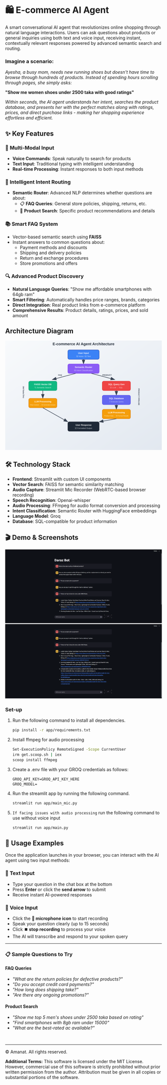 #  **🛍️ E-commerce AI Agent**
A smart conversational AI agent that revolutionizes online shopping through natural language interactions. Users can ask questions about products or general inquiries using both text and voice input, receiving instant, contextually relevant responses powered by advanced semantic search and routing.

### **Imagine a scenario:**
*Ayesha, a busy mom, needs new running shoes but doesn't have time to browse through hundreds of products. Instead of spending hours scrolling through pages, she simply asks:*

**"Show me women shoes under 2500 taka with good ratings"**

*Within seconds, the AI agent understands her intent, searches the product database, and presents her with the perfect matches along with ratings, prices, and direct purchase links - making her shopping experience effortless and efficient.*


## ✨ **Key Features**

### 🎤 **Multi-Modal Input**
- **Voice Commands**: Speak naturally to search for products
- **Text Input**: Traditional typing with intelligent understanding
- **Real-time Processing**: Instant responses to both input methods

### 🧠 **Intelligent Intent Routing**
- **Semantic Router**: Advanced NLP determines whether questions are about:
  - 📋 **FAQ Queries**: General store policies, shipping, returns, etc.
  - 🛒 **Product Search**: Specific product recommendations and details

### 📚 **Smart FAQ System**
- Vector-based semantic search using **FAISS**
- Instant answers to common questions about:
  - Payment methods and discounts
  - Shipping and delivery policies  
  - Return and exchange procedures
  - Store promotions and offers

### 🔍 **Advanced Product Discovery**
- **Natural Language Queries**: "Show me affordable smartphones with 64gb ram"
- **Smart Filtering**: Automatically handles price ranges, brands, categories
- **Direct Integration**: Real product links from e-commerce platform
- **Comprehensive Results**: Product details, ratings, prices, and sold amount

## Architecture Diagram
![img.png](resources/images/architecture_details.svg)

## 🛠️ **Technology Stack**

- **Frontend**: Streamlit with custom UI components
- **Vector Search**: FAISS for semantic similarity matching
- **Audio Capture**: Streamlit Mic Recorder (WebRTC-based browser recording)
- **Speech Recognition**: Openai-whisper
- **Audio Processing**: FFmpeg for audio format conversion and processing
- **Intent Classification**: Semantic Router with HuggingFace embeddings
- **Language Model**: Groq
- **Database**: SQL-compatible for product information

## 🎬 Demo & Screenshots
![chatbot screenshot](resources/images/1.png)
![chatbot screenshot](resources/images/2.png)


### Set-up

1. Run the following command to install all dependencies. 

    ```bash
    pip install -r app/requirements.txt
    ```
2. Install ffmpeg for audio processing

    ```bash
    Set-ExecutionPolicy RemoteSigned -Scope CurrentUser
    irm get.scoop.sh | iex
    scoop install ffmpeg
    ```

3. Create a .env file with your GROQ credentials as follows:
    ```text
    GROQ_API_KEY=GROQ_API_KEY_HERE
    GROQ_MODEL=
    ```

4. Run the streamlit app by running the following command.

    ```bash
    streamlit run app/main_mic.py
    ```
5. `If facing issues with audio processing` run the following command to use without voice input

    ```bash
    streamlit run app/main.py
    ```

## 🚀 **Usage Examples**

Once the application launches in your browser, you can interact with the AI agent using two input methods:

### 💬 **Text Input**
- Type your question in the chat box at the bottom
- Press **Enter** or click the **send arrow** to submit
- Receive instant AI-powered responses

### 🎤 **Voice Input** 
- Click the **🎤 microphone icon** to start recording
- Speak your question clearly (up to 15 seconds)
- Click **⏹️ stop recording** to process your voice
- The AI will transcribe and respond to your spoken query

---

### 📋 **Sample Questions to Try**

#### **FAQ Queries**
- *"What are the return policies for defective products?"*
- *"Do you accept credit card payments?"*
- *"How long does shipping take?"*
- *"Are there any ongoing promotions?"*

#### **Product Search**
- *"Show me top 5 men's shoes under 2500 taka based on rating"*
- *"Find smartphones with 8gb ram under 15000"*
- *"What are the best-rated ac available?"*

</br>

---
© Amanat. All rights reserved.

**Additional Terms:**
This software is licensed under the MIT License. However, commercial use of this software is strictly prohibited without prior written permission from the author. Attribution must be given in all copies or substantial portions of the software.
